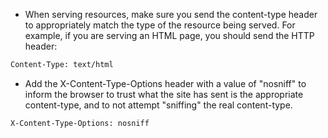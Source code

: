 - When serving resources, make sure you send the content-type header to appropriately match the type of the resource
  being served. For example, if you are serving an HTML page, you should send the HTTP header:

```html
Content-Type: text/html
```

- Add the X-Content-Type-Options header with a value of "nosniff" to inform the browser to trust what the site has sent
  is the appropriate content-type, and to not attempt "sniffing" the real content-type.

```html
X-Content-Type-Options: nosniff
```
